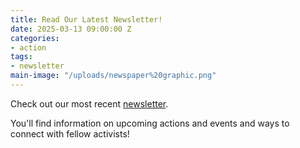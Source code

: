 ```yaml
---
title: Read Our Latest Newsletter!
date: 2025-03-13 09:00:00 Z
categories:
- action
tags:
- newsletter
main-image: "/uploads/newspaper%20graphic.png"
---
```


Check out our most recent [newsletter](https://mailchi.mp/3d30f02521ff/2025-3-13-indivisiblelab-newsletter-10350187).

You'll find information on upcoming actions and events and ways to connect with fellow activists! 